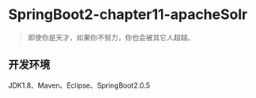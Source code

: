 # SpringBoot2-chapter11-apacheSolr

> 即使你是天才，如果你不努力，你也会被其它人超越。

## 开发环境

JDK1.8、Maven、Eclipse、SpringBoot2.0.5